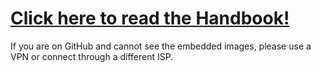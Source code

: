 # [Click here to read the Handbook!](Handbook.md)
If you are on GitHub and cannot see the embedded images, please use a VPN or connect through a different ISP.
